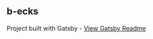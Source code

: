 ## b-ecks 

Project built with Gatsby - [View Gatsby Readme](https://github.com/B-eck37/b-ecks/readmes/gatsby.md)